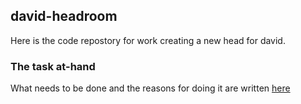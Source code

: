 ## david-headroom

Here is the code repostory for work creating a new head for david.

### The task at-hand

What needs to be done and the reasons for doing it are written [here](/headroom/TaskReadMe.md)